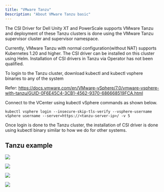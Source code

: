 ```yaml
---
title: "VMware Tanzu"
Description: "About VMware Tanzu basic" 
---
```

 
The CSI Driver for Dell Unity XT and PowerScale supports VMware Tanzu and deployment of these Tanzu clusters is done using the VMware Tanzu supervisor cluster and supervisor namespace.

Currently, VMware Tanzu with normal configuration(without NAT) supports Kubernetes 1.20 and higher. 
The CSI driver can be installed on  this cluster using Helm. Installation of CSI drivers in Tanzu via Operator has not been qualified.

To login to the Tanzu cluster, download kubectl and kubectl vsphere binaries to any of the system
 
Refer: https://docs.vmware.com/en/VMware-vSphere/7.0/vmware-vsphere-with-tanzu/GUID-0F6E45C4-3CB1-4562-9370-686668519FCA.html 

Connect to the VCenter using kubectl vSphere commands as shown below.

    kubectl vsphere login --insecure-skip-tls-verify --vsphere-username vSphere username --server=https://<tanzu-server-ip>/ -v 5

Once login is done to the Tanzu cluster, the installation of CSI driver is done using kubectl binary similar to how we do for other systems.

## Tanzu example

![](../tanzu1.JPG)

![](../tanzu2.JPG)

![](../tanzu3.JPG)

![](../tanzu4.JPG)
